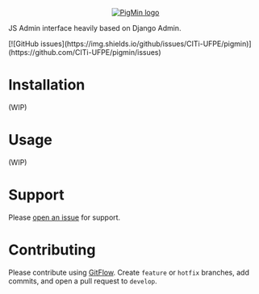<p align="center">
  <a href="http://citi.org.br">
    <img src="https://i.imgur.com/yegeWYg.png" alt="PigMin logo"/>
  </a>
  <p>JS Admin interface heavily based on Django Admin.</p>
  <p>
    [![GitHub issues](https://img.shields.io/github/issues/CITi-UFPE/pigmin)](https://github.com/CITi-UFPE/pigmin/issues)   
    
  </p>
</p>

# Installation
(WIP)

# Usage
(WIP)

# Support
Please [open an issue](https://github.com/CITi-UFPE/pigmin/issues/new) for support.

# Contributing
Please contribute using [GitFlow](https://www.atlassian.com/git/tutorials/comparing-workflows/gitflow-workflow). Create `feature` or `hotfix` branches, add commits, and open a pull request to `develop`.
